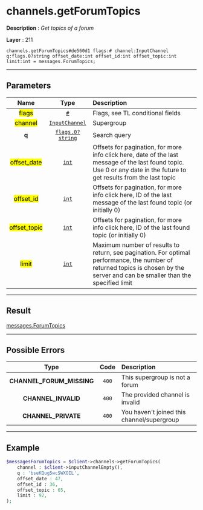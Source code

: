# channels.getForumTopics

**Description** : *Get topics of a forum*

**Layer** : 211

```tl
channels.getForumTopics#de560d1 flags:# channel:InputChannel q:flags.0?string offset_date:int offset_id:int offset_topic:int limit:int = messages.ForumTopics;
```

---

## Parameters

| Name | Type | Description |
| :---: | :---: | :--- |
| <mark>flags</mark> | [`#`](type/#) | Flags, see TL conditional fields |
| <mark>channel</mark> | [`InputChannel`](type/InputChannel) | Supergroup |
| **q** | [`flags.0?string`](type/string) | Search query |
| <mark>offset_date</mark> | [`int`](type/int) | Offsets for pagination, for more info click here, date of the last message of the last found topic. Use 0 or any date in the future to get results from the last topic |
| <mark>offset_id</mark> | [`int`](type/int) | Offsets for pagination, for more info click here, ID of the last message of the last found topic (or initially 0) |
| <mark>offset_topic</mark> | [`int`](type/int) | Offsets for pagination, for more info click here, ID of the last found topic (or initially 0) |
| <mark>limit</mark> | [`int`](type/int) | Maximum number of results to return, see pagination. For optimal performance, the number of returned topics is chosen by the server and can be smaller than the specified limit |

---

## Result

[messages.ForumTopics](type/messages.ForumTopics)

---

## Possible Errors

| Type | Code | Description |
| :---: | :---: | :--- |
| **CHANNEL_FORUM_MISSING** | `400` | This supergroup is not a forum |
| **CHANNEL_INVALID** | `400` | The provided channel is invalid |
| **CHANNEL_PRIVATE** | `400` | You haven't joined this channel/supergroup |

---

## Example

```php
$messagesForumTopics = $client->channels->getForumTopics(
	channel : $client->inputChannelEmpty(),
	q : 'bseKQug5wcSWXOIL',
	offset_date : 47,
	offset_id : 36,
	offset_topic : 65,
	limit : 92,
);
```